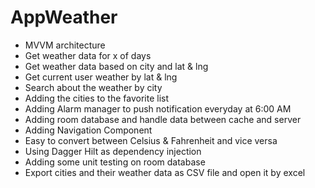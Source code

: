 # AppWeather

- MVVM architecture
- Get weather data for x of days
- Get weather data based on city and lat & lng
- Get current user weather by lat & lng
- Search about the weather by city
- Adding the cities to the favorite list
- Adding Alarm manager to push notification everyday at 6:00 AM
- Adding room database and handle data between cache and server
- Adding Navigation Component
- Easy to convert between Celsius & Fahrenheit and  vice versa
- Using Dagger Hilt as dependency injection
- Adding some unit testing on room database
- Export cities and their weather data as CSV file and open it by excel

